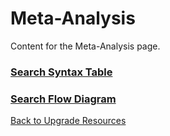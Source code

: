 # Meta-Analysis

Content for the Meta-Analysis page.

### [Search Syntax Table](search-syntax-table.md)
### [Search Flow Diagram](search-flow-diagram.md)

[Back to Upgrade Resources](home.md)
